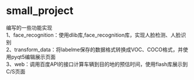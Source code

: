 # small_project
编写的一些功能实现  
1、face_recognition：使用dlib库,face_recognition库，实现人脸检测、人脸识别  
2、transform_data：将labelme保存的数据格式转换成VOC、COCO格式，并使用pyqt5编辑展示页面  
3、web：调用百度API的接口计算车辆到目的地的预估时间，使用flash库展示到C/S页面  
